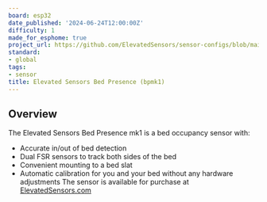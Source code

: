 ```yaml
---
board: esp32
date_published: '2024-06-24T12:00:00Z'
difficulty: 1
made_for_esphome: true
project_url: https://github.com/ElevatedSensors/sensor-configs/blob/main/bed-presence-mk1.yaml
standard:
- global
tags:
- sensor
title: Elevated Sensors Bed Presence (bpmk1)
---
```


## Overview

The Elevated Sensors Bed Presence mk1 is a bed occupancy sensor with:
- Accurate in/out of bed detection
- Dual FSR sensors to track both sides of the bed
- Convenient mounting to a bed slat
- Automatic calibration for you and your bed without any hardware adjustments
The sensor is available for purchase at [ElevatedSensors.com](https://www.elevatedsensors.com/store/p/bed-presence-for-esphome)